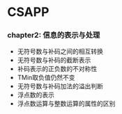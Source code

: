 # CSAPP

### chapter2: 信息的表示与处理

- 无符号数与补码之间的相互转换
- 无符号数与补码的截断表示
- 补码表示的正负数的不对称性
- TMin取负值仍然不变
- 无符号数与补码加法的溢出判断
- 浮点数的表示
- 浮点数运算与整数运算的属性的区别